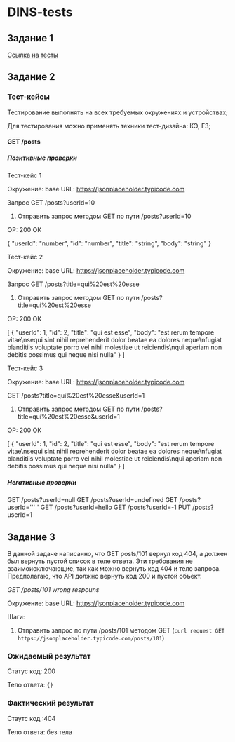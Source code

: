# DINS-tests

## Задание 1
[Ссылка на тесты](https://github.com/zolotyh-kristina/DINS-tests/blob/master/tests.js)

## Задание 2

### Тест-кейсы

Тестирование выполнять на всех требуемых окружениях и устройствах;

Для тестирования можно применять техники тест-дизайна: КЭ, ГЗ;

#### GET /posts
##### Позитивные проверки

Тест-кейс 1

Окружение: 
base URL: https://jsonplaceholder.typicode.com

Запрос GET /posts?userId=10

1. Отправить запрос методом GET по пути /posts?userId=10 

ОР: 200 ОК

{
    "userId": "number",
    "id": "number",
    "title": "string",
    "body": "string"
  }

Тест-кейс 2

Окружение: 
base URL: https://jsonplaceholder.typicode.com

Запрос GET /posts?title=qui%20est%20esse

1. Отправить запрос методом GET по пути /posts?title=qui%20est%20esse

ОР: 200 ОК

[
  {
    "userId": 1,
    "id": 2,
    "title": "qui est esse",
    "body": "est rerum tempore vitae\nsequi sint nihil reprehenderit dolor beatae ea dolores neque\nfugiat blanditiis voluptate porro vel nihil molestiae ut reiciendis\nqui aperiam non debitis possimus qui neque nisi nulla"
  }
]

Тест-кейс 3

Окружение: 
base URL: https://jsonplaceholder.typicode.com

GET /posts?title=qui%20est%20esse&userId=1

1. Отправить запрос методом GET по пути /posts?title=qui%20est%20esse&userId=1

ОР: 200 ОК

[
  {
    "userId": 1,
    "id": 2,
    "title": "qui est esse",
    "body": "est rerum tempore vitae\nsequi sint nihil reprehenderit dolor beatae ea dolores neque\nfugiat blanditiis voluptate porro vel nihil molestiae ut reiciendis\nqui aperiam non debitis possimus qui neque nisi nulla"
  }
]



##### Негативные проверки

GET /posts?userId=null
GET /posts?userId=undefined
GET /posts?userId='''''
GET /posts?userId=hello
GET /posts?userId=-1
PUT /posts?userId=1

## Задание 3

В данной задаче написанно, что GET posts/101 вернул код 404, а должен был вернуть пустой список в теле ответа. 
Эти требования не взаимоисключающие, так как можно вернуть код 404 и тело запроса.
Предполагаю, что API должно вернуть код 200 и пустой объект.

*GET /posts/101 wrong respouns*

Окружение: 
base URL: https://jsonplaceholder.typicode.com

Шаги:
1. Отправить запрос по пути /posts/101 методом GET (`curl request GET https://jsonplaceholder.typicode.com/posts/101`)

### Ожидаемый результат

Статус код: 200 

Тело ответа: `{}`

### Фактический результат

Стаутс код :404 

Тело ответа: без тела



